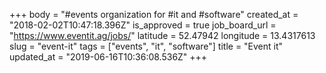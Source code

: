 +++
body = "#events organization for #it and #software"
created_at = "2018-02-02T10:47:18.396Z"
is_approved = true
job_board_url = "https://www.eventit.ag/jobs/"
latitude = 52.47942
longitude = 13.4317613
slug = "event-it"
tags = ["events", "it", "software"]
title = "Event it"
updated_at = "2019-06-16T10:36:08.536Z"
+++
